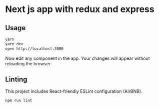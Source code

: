# Next js app with redux and express

## Usage

```bash
yarn
yarn dev
open http://localhost:3000
```
Now edit any component in the app. Your changes will appear without reloading the browser.

## Linting
This project includes React-friendly ESLint configuration (AirBNB).

```bash
npm run lint
```